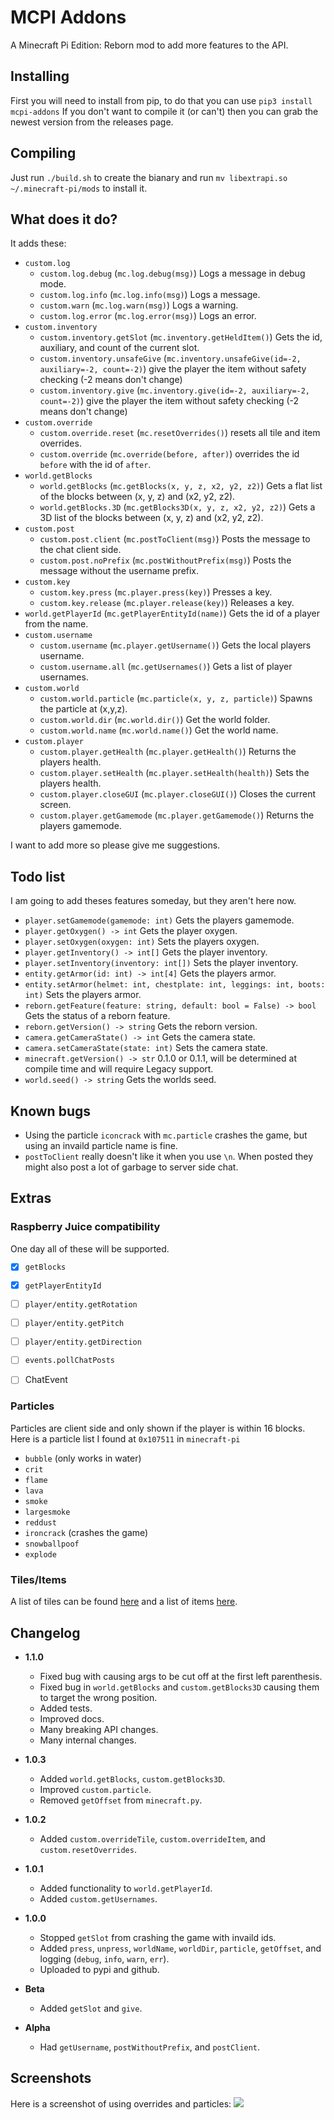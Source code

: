 # MCPI Addons

A Minecraft Pi Edition: Reborn mod to add more features to the API.

## Installing

First you will need to install from pip, to do that you can use `pip3 install mcpi-addons`
If you don't want to compile it (or can't) then you can grab the newest version from the releases page.

## Compiling

Just run `./build.sh` to create the bianary and run `mv libextrapi.so ~/.minecraft-pi/mods` to install it.

## What does it do?

It adds these:

- `custom.log`
  - `custom.log.debug` (`mc.log.debug(msg)`) Logs a message in debug mode.
  - `custom.log.info` (`mc.log.info(msg)`) Logs a message.
  - `custom.warn` (`mc.log.warn(msg)`) Logs a warning.
  - `custom.log.error` (`mc.log.error(msg)`) Logs an error.
- `custom.inventory`
  - `custom.inventory.getSlot` (`mc.inventory.getHeldItem()`) Gets the id, auxiliary, and count of the current slot.
  - `custom.inventory.unsafeGive` (`mc.inventory.unsafeGive(id=-2, auxiliary=-2, count=-2)`) give the player the item without safety checking (-2 means don't change)
  - `custom.inventory.give` (`mc.inventory.give(id=-2, auxiliary=-2, count=-2)`) give the player the item without safety checking (-2 means don't change)
- `custom.override`
  - `custom.override.reset` (`mc.resetOverrides()`) resets all tile and item overrides.
  - `custom.override` (`mc.override(before, after)`) overrides the id `before` with the id of `after`.
- `world.getBlocks`
  - `world.getBlocks` (`mc.getBlocks(x, y, z, x2, y2, z2)`) Gets a flat list of the blocks between (x, y, z) and (x2, y2, z2).
  - `world.getBlocks.3D` (`mc.getBlocks3D(x, y, z, x2, y2, z2)`) Gets a 3D list of the blocks between (x, y, z) and (x2, y2, z2).
- `custom.post`
  - `custom.post.client` (`mc.postToClient(msg)`) Posts the message to the chat client side.
  - `custom.post.noPrefix` (`mc.postWithoutPrefix(msg)`) Posts the message without the username prefix.
- `custom.key`
  - `custom.key.press` (`mc.player.press(key)`) Presses a key.
  - `custom.key.release` (`mc.player.release(key)`) Releases a key.
- `world.getPlayerId` (`mc.getPlayerEntityId(name)`) Gets the id of a player from the name.
- `custom.username`
  - `custom.username` (`mc.player.getUsername()`) Gets the local players username.
  - `custom.username.all` (`mc.getUsernames()`) Gets a list of player usernames.
- `custom.world`
  - `custom.world.particle` (`mc.particle(x, y, z, particle)`) Spawns the particle at (x,y,z).
  - `custom.world.dir` (`mc.world.dir()`) Get the world folder.
  - `custom.world.name` (`mc.world.name()`) Get the world name.
- `custom.player`
  - `custom.player.getHealth` (`mc.player.getHealth()`) Returns the players health.
  - `custom.player.setHealth` (`mc.player.setHealth(health)`) Sets the players health.
  - `custom.player.closeGUI` (`mc.player.closeGUI()`) Closes the current screen.
  - `custom.player.getGamemode` (`mc.player.getGamemode()`) Returns the players gamemode.


I want to add more so please give me suggestions.

## Todo list

I am going to add theses features someday, but they aren't here now.

- `player.setGamemode(gamemode: int)` Gets the players gamemode.
- `player.getOxygen() -> int` Gets the player oxygen.
- `player.setOxygen(oxygen: int)` Sets the players oxygen.
- `player.getInventory() -> int[]` Gets the player inventory.
- `player.setInventory(inventory: int[])` Sets the player inventory.
- `entity.getArmor(id: int) -> int[4]` Gets the players armor.
- `entity.setArmor(helmet: int, chestplate: int, leggings: int, boots: int)` Sets the players armor.
- `reborn.getFeature(feature: string, default: bool = False) -> bool` Gets the status of a reborn feature.
- `reborn.getVersion() -> string` Gets the reborn version.
- `camera.getCameraState() -> int` Gets the camera state.
- `camera.setCameraState(state: int)` Sets the camera state.
- `minecraft.getVersion() -> str` 0.1.0 or 0.1.1, will be determined at compile time and will require Legacy support.
- `world.seed() -> string` Gets the worlds seed.

## Known bugs

- Using the particle `iconcrack` with `mc.particle` crashes the game, but using an invaild particle name is fine.
- `postToClient` really doesn't like it when you use `\n`. When posted they might also post a lot of garbage to server side chat.

## Extras

### Raspberry Juice compatibility
One day all of these will be supported.

* [x] `getBlocks`
* [x] `getPlayerEntityId`
* [ ] `player/entity.getRotation`
* [ ] `player/entity.getPitch`
* [ ] `player/entity.getDirection`
* [ ] `events.pollChatPosts`
* [ ] ChatEvent


### Particles

Particles are client side and only shown if the player is within 16 blocks.
Here is a particle list I found at `0x107511` in `minecraft-pi`
- `bubble` (only works in water)
- `crit`
- `flame`
- `lava`
- `smoke`
- `largesmoke`
- `reddust`
- `ironcrack` (crashes the game)
- `snowballpoof`
- `explode`

### Tiles/Items

A list of tiles can be found [here](https://wiki.mcpirevival.tk/wiki/Minecraft:_Pi_Edition_Complete_Block_List) and a list of items [here](https://wiki.mcpirevival.tk/wiki/Minecraft:_Pi_Edition_Complete_Item_List).

## Changelog

- **1.1.0**
  - Fixed bug with causing args to be cut off at the first left parenthesis.
  - Fixed bug in `world.getBlocks` and `custom.getBlocks3D` causing them to target the wrong position.
  - Added tests.
  - Improved docs.
  - Many breaking API changes.
  - Many internal changes.

- **1.0.3**
  - Added `world.getBlocks`, `custom.getBlocks3D`.
  - Improved `custom.particle`.
  - Removed `getOffset` from `minecraft.py`.

- **1.0.2**
  - Added `custom.overrideTile`, `custom.overrideItem`, and `custom.resetOverrides`.

- **1.0.1**
  - Added functionality to `world.getPlayerId`.
  - Added `custom.getUsernames`.

- **1.0.0**
  - Stopped `getSlot` from crashing the game with invaild ids.
  - Added `press`, `unpress`, `worldName`, `worldDir`, `particle`, `getOffset`, and logging (`debug`, `info`, `warn`, `err`).
  - Uploaded to pypi and github.

- **Beta**
  - Added `getSlot` and `give`.

- **Alpha**
  - Had `getUsername`, `postWithoutPrefix`, and `postClient`.

## Screenshots

Here is a screenshot of using overrides and particles:
![ ](https://i.imgur.com/I8d8I0G_d.webp?maxwidth=760&fidelity=grand)
